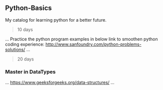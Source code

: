 ## Python-Basics

My catalog for learning python for a better future.

> 10 days

...
Practice the python program examples in below link to smoothen python coding experience: 
http://www.sanfoundry.com/python-problems-solutions/
...

> 20 days

### Master in DataTypes

...
https://www.geeksforgeeks.org/data-structures/
...
